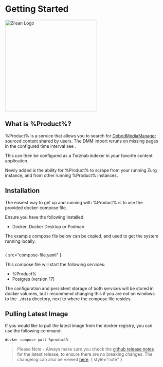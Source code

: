 # Getting Started

<img src="zilean-logo.jpg" alt="Zilean Logo" width="300" height="300" />

## What is %Product%?

%Product% is a service that allows you to search for [DebridMediaManager](https://github.com/debridmediamanager/debrid-media-manager) sourced content shared by users.
The DMM import reruns on missing pages in the configured time interval see [](Configuration.md).

This can then be configured as a Torznab indexer in your favorite content application.

Newly added is the ability for %Product% to scrape from your running Zurg instance, and from other running %Product% instances.

## Installation

The easiest way to get up and running with %Product% is to use the provided docker-compose file.

Ensure you have the following installed:
- Docker, Docker Desktop or Podman

The example compose file below can be copied, and used to get the system running locally.

```yaml
```
{ src="compose-file.yaml" }

This compose file will start the following services:
- %Product%
- Postgres (version 17)

The configuration and persistent storage of both services will be stored in docker volumes, but i recommend changing this if you are not on windows to the `./data` directory, next to where the compose file resides.

## Pulling Latest Image

If you would like to pull the latest image from the docker registry, you can use the following command:

```bash
docker compose pull %product%
```

> Please Note - Always make sure you check the [github release notes](https://github.com/iPromKnight/zilean/releases) for the latest release, to ensure there are no breaking changes.
> The changelog can also be viewed [here](https://github.com/iPromKnight/zilean/blob/main/CHANGELOG.md).
{ style="note" }
